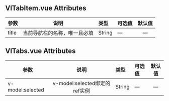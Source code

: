 ## VlTabItem.vue Attributes

参数   |   说明   |   类型	   |   可选值   |   默认值
---- |:----:|:---- |:---- |:----:|
title   |  当前导航栏的名称，唯一且必填   |   String   |   —   |   —   


## VlTabs.vue Attributes

参数   |   说明   |   类型	   |   可选值   |   默认值
---- |:----:|:---- |:---- |:----:|
v-model:selected   |   v-model:selected绑定的ref实例   |   String   |   —   |   —   
